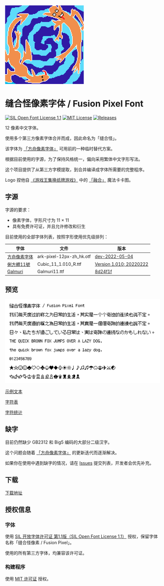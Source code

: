 ![banner](docs/logo.png)

# 缝合怪像素字体 / Fusion Pixel Font

[![SIL Open Font License 1.1](https://img.shields.io/badge/license-OFL--1.1-orange)](https://scripts.sil.org/OFL)
[![MIT License](https://img.shields.io/badge/license-MIT-green)](https://opensource.org/licenses/MIT)
[![Releases](https://img.shields.io/github/v/release/TakWolf/fusion-pixel-font)](https://github.com/TakWolf/fusion-pixel-font/releases)

12 像素中文字体。

使用多个第三方像素字体合并而成，因此命名为「缝合怪」。

该字体为 [「方舟像素字体」](https://github.com/TakWolf/ark-pixel-font) 可用前的一种临时替代方案。

根据目前使用的字源，为了保持风格统一，偏向采用繁体中文字形写法。

这个项目提供了从第三方字模提取，到合并编译成字体所需要的完整程序。

Logo 捏他自 [《游戏王集换纸牌游戏》](https://zh.wikipedia.org/wiki/%E9%81%8A%E6%88%B2%E7%8E%8B%E9%9B%86%E6%8F%9B%E7%B4%99%E7%89%8C%E9%81%8A%E6%88%B2) 中的 [「融合」](https://baike.baidu.com/item/%E8%9E%8D%E5%90%88/2290464) 魔法卡卡图。

## 字源

字源的要求：

- 像素字体，字形尺寸为 11 × 11
- 具有免费许可证，并且允许修改和衍生

目前使用的全部字体列表，按照字形使用优先级排列：

| 字体 | 文件 | 版本 |
|---|---|---|
| [方舟像素字体](https://github.com/TakWolf/ark-pixel-font) | ark-pixel-12px-zh_hk.otf | [dev-2022-05-04](https://github.com/TakWolf/ark-pixel-font/releases/tag/dev-2022-05-04) |
| [俐方體11號](https://github.com/ACh-K/Cubic-11) | Cubic_11_1.010_R.ttf | [Version 1.010; 20220222](https://github.com/ACh-K/Cubic-11/releases/tag/v1.010) |
| [Galmuri](https://github.com/quiple/galmuri) | Galmuri11.ttf | [8d24f1f](https://github.com/quiple/galmuri/tree/8d24f1ff97119c7b5cea10070e7a19c51113ffe3) |

## 预览

![preview.png](docs/preview.png)

[示例文本](https://fusion-pixel-font.takwolf.com)

[字符表](https://fusion-pixel-font.takwolf.com/alphabet.html)

[字符统计](docs/font-info.md)

## 缺字

目前仍然缺少 GB2312 和 Big5 编码的大部分二级汉字。

这个问题会随着 [「方舟像素字体」](https://github.com/TakWolf/ark-pixel-font) 的更新迭代而逐渐解决。

如果你在使用中遇到缺字的情况，请在 [Issues](https://github.com/TakWolf/fusion-pixel-font/issues) 提交列表，开发者会优先补充。

## 下载

[下载地址](https://github.com/TakWolf/fusion-pixel-font/releases)

## 授权信息

### 字体

使用 [SIL 开放字体许可证 第1.1版（SIL Open Font License 1.1）](LICENSE-OFL) 授权，保留字体名称「缝合怪像素 / Fusion Pixel」。

使用的所有第三方字体，均兼容该许可证。

### 构建程序

使用 [MIT 许可证](LICENSE-MIT) 授权。
